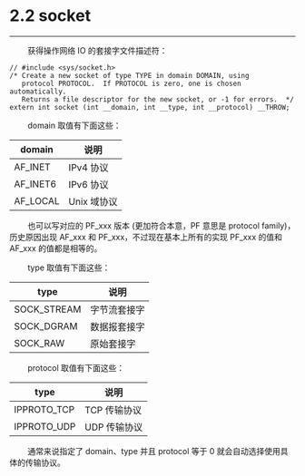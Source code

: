 # 2.2 socket
***

&emsp;&emsp;
获得操作网络 IO 的套接字文件描述符：

    // #include <sys/socket.h>
    /* Create a new socket of type TYPE in domain DOMAIN, using
       protocol PROTOCOL.  If PROTOCOL is zero, one is chosen automatically.
       Returns a file descriptor for the new socket, or -1 for errors.  */
    extern int socket (int __domain, int __type, int __protocol) __THROW;

&emsp;&emsp;
domain 取值有下面这些：

|domain|说明|
| --- | --- |
|AF\_INET|IPv4 协议|
|AF\_INET6|IPv6 协议|
|AF\_LOCAL|Unix 域协议|

&emsp;&emsp;
也可以写对应的 PF\_xxx 版本 (更加符合本意，PF 意思是 protocol family)，历史原因出现 AF\_xxx 和 PF\_xxx，不过现在基本上所有的实现 PF\_xxx 的值和 AF\_xxx 的值都是相等的。

&emsp;&emsp;
type 取值有下面这些：

|type|说明|
| --- | --- |
|SOCK\_STREAM|字节流套接字|
|SOCK\_DGRAM|数据报套接字|
|SOCK\_RAW|原始套接字|

&emsp;&emsp;
protocol 取值有下面这些：

|type|说明|
| --- | --- |
|IPPROTO\_TCP|TCP 传输协议|
|IPPROTO\_UDP|UDP 传输协议|

&emsp;&emsp;
通常来说指定了 domain、type 并且 protocol 等于 0 就会自动选择使用具体的传输协议。